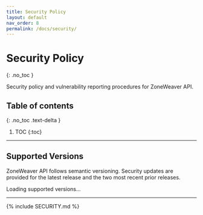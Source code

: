 ```yaml
---
title: Security Policy
layout: default
nav_order: 8
permalink: /docs/security/
---
```


# Security Policy
{: .no_toc }

Security policy and vulnerability reporting procedures for ZoneWeaver API.

## Table of contents
{: .no_toc .text-delta }

1. TOC
{:toc}

---

## Supported Versions

ZoneWeaver API follows semantic versioning. Security updates are provided for the latest release and the two most recent prior releases.

<div id="supported-versions-content">
<p>Loading supported versions...</p>
</div>

---

{% include SECURITY.md %}
